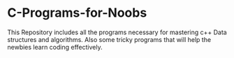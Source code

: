 # C-Programs-for-Noobs
This Repository includes all the programs necessary for mastering c++ Data structures and algorithms. Also some  tricky programs that will help the newbies learn coding effectively.
